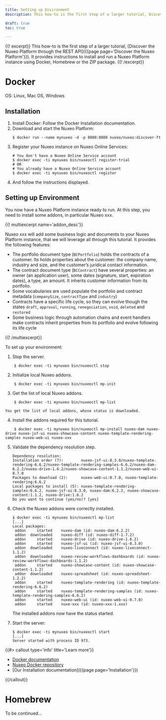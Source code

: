 ```yaml
---
title: Setting up Environment
description: This how-to is the first step of a larger tutorial, Discover the Nuxeo Platform through the REST API. It provides instructions to install and run a Nuxeo Platform instance using Docker, Homebrew or the ZIP package.

draft: true
toc: true

---
```


{{! excerpt}}
This how-to is the first step of a larger tutorial, [Discover the Nuxeo Platform through the REST API]({{page page='Discover the Nuxeo Platform'}}). It provides instructions to install and run a Nuxeo Platform instance using Docker, Homebrew or the ZIP package.
{{! /excerpt}}

# Docker

OS: Linux, Mac OS, Windows

## Installation

1. Install Docker: Follow the Docker Installation documentation.
2. Download and start the Nuxeo Platform:
    ```
    $ docker run --name mynuxeo -d -p 8080:8080 nuxeo/nuxeo:discover-ft
    ```
3. Register your Nuxeo instance on Nuxeo Online Services:
    ```
    # You don't have a Nuxeo Online Service account
    $ docker exec -ti mynuxeo bin/nuxeoctl register-trial
    # OR
    # You already have a Nuxeo Online Service account
    $ docker exec -ti mynuxeo bin/nuxeoctl register
    ```
4. And follow the instructions displayed.

## Setting up Environment

You now have a Nuxeo Platform instance ready to run. At this step, you need to install some addons, in particular Nuxeo xxx.

{{! multiexcerpt name='addon_desc'}}

Nuxeo xxx will add some business logic and documents to your Nuxeo Platform instance, that we will leverage all through this tutorial. It provides the following features:

* The portfolio document type (`BCPortfolio`) holds the contracts of a customer. Its holds properties about the customer: the company name, industry and size, and the customer’s juridical contact information.
* The contract document type (`BCContract`) have several properties: an owner (an application user), some dates (signature, start, expiration dates), a type, an amount. It inherits customer information from its portfolio.
* Some vocabularies are used populate the portfolio and contract metadata (`companySize`, `contractType` and `industry`)
* Contracts have a specific life cycle, so they can evolve though the states `draft`, `approval`, `running`, `renegociation`, `void`, `deleted` and `restored`
* Some business logic through automation chains and event handlers make contracts inherit properties from its portfolio and evolve following its life cycle

{{! /multiexcerpt}}

To set up your environment:

1. Stop the server.
```
    $ docker exec -ti mynuxeo bin/nuxeoctl stop
```
2. Initialize local Nuxeo addons.
```
    $ docker exec -ti mynuxeo bin/nuxeoctl mp-init
```
3. Get the list of local Nuxeo addons.
```
    $ docker exec -ti mynuxeo bin/nuxeoctl mp-list
```
    You get the list of local addons, whose status is downloaded.

4. Install the addons required for this tutorial.
```
    $ docker exec -ti mynuxeo bin/nuxeoctl mp-install nuxeo-dam nuxeo-drive nuxeo-jsf-ui nuxeo-showcase-content nuxeo-template-rendering-samples nuxeo-web-ui nuxeo-xxx
```
5. Validate the dependency resolution step.
    ```
    Dependency resolution:
    Installation order (7):        nuxeo-jsf-ui-8.3.0/nuxeo-template-rendering-6.6.2/nuxeo-template-rendering-samples-6.6.2/nuxeo-dam-6.2.2/nuxeo-drive-1.6.2/nuxeo-showcase-content-1.1.2/nuxeo-web-ui-0.7.0
    Packages to download (2):      nuxeo-web-ui:0.7.0, nuxeo-template-rendering:6.6.2
    Local packages to install (5): nuxeo-template-rendering-samples:6.6.2, nuxeo-jsf-ui:8.3.0, nuxeo-dam:6.2.2, nuxeo-showcase-content:1.1.2, nuxeo-drive:1.6.2
    Do you want to continue (yes/no)? [yes]
    ```
6. Check the Nuxeo addons were correctly installed.
    ```
    $ docker exec -ti mynuxeo bin/nuxeoctl mp-list
    [...]
    Local packages:
     addon     started    nuxeo-dam (id: nuxeo-dam-6.2.2)
     addon  downloaded    nuxeo-diff (id: nuxeo-diff-1.7.2)
     addon     started    nuxeo-drive (id: nuxeo-drive-1.6.2)
     addon     started    nuxeo-jsf-ui (id: nuxeo-jsf-ui-8.3.0)
     addon  downloaded    nuxeo-liveconnect (id: nuxeo-liveconnect-1.1.2)
     addon  downloaded    nuxeo-review-workflows-dashboards (id: nuxeo-review-workflows-dashboards-1.1.2)
     addon     started    nuxeo-showcase-content (id: nuxeo-showcase-content-1.1.2)
     addon  downloaded    nuxeo-spreadsheet (id: nuxeo-spreadsheet-1.2.2)
     addon     started    nuxeo-template-rendering (id: nuxeo-template-rendering-6.6.2)
     addon     started    nuxeo-template-rendering-samples (id: nuxeo-template-rendering-samples-6.6.2)
     addon     started    nuxeo-web-ui (id: nuxeo-web-ui-0.7.0)
     addon     started    nuxe-xxx (id: nuxeo-xxx-1.xxx)
    ```
    The installed addons now have the status started.

7. Start the server:
    ```
    $ docker exec -ti mynuxeo bin/nuxeoctl start
    [...]
    Server started with process ID 973.
    ```

{{#> callout type='info' title='Learn more'}}

* [Docker documentation](https://docs.docker.com/)
* [Nuxeo Docker repository](https://hub.docker.com/_/nuxeo/)
* [Our Installation documentation]({{page page='Installation'}})

{{/callout}}

# Homebrew

To be continued...

